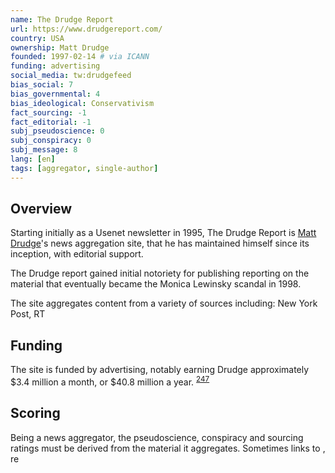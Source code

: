 ```yaml
---
name: The Drudge Report
url: https://www.drudgereport.com/
country: USA
ownership: Matt Drudge
founded: 1997-02-14 # via ICANN
funding: advertising
social_media: tw:drudgefeed
bias_social: 7
bias_governmental: 4
bias_ideological: Conservativism
fact_sourcing: -1
fact_editorial: -1
subj_pseudoscience: 0
subj_conspiracy: 0
subj_message: 8
lang: [en]
tags: [aggregator, single-author]
---
```


## Overview
Starting initially as a Usenet newsletter in 1995, The Drudge Report is [Matt Drudge](https://en.wikipedia.org/wiki/Matt_Drudge)'s news aggregation site, that he has maintained himself since its inception, with editorial support.

The Drudge report gained initial notoriety for publishing reporting on the material that eventually became the Monica Lewinsky scandal in 1998.

The site aggregates content from a variety of sources including: New York Post, RT

## Funding
The site is funded by advertising, notably earning Drudge approximately $3.4 million a month, or $40.8 million a year. <sup>[247](https://247wallst.com/media/2020/10/06/drudge-report-is-worth-over-100-million/)</sup>

## Scoring
Being a news aggregator, the pseudoscience, conspiracy and sourcing ratings must be derived from the material it aggregates.
Sometimes links to [](https://apnews.com/article/virus-outbreak-race-and-ethnicity-suburbs-health-racial-injustice-7edf9027af1878283f3818d96c54f748), re
